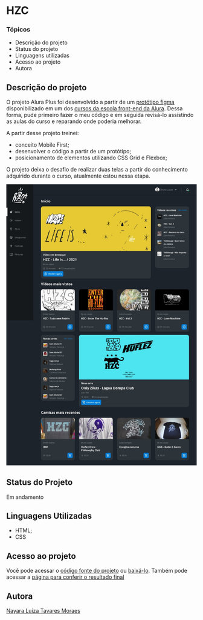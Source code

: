 # HZC

### Tópicos

* Descrição do projeto
* Status do projeto
* Linguagens utilizadas 
* Acesso ao projeto
* Autora

## Descrição do projeto
O projeto Alura Plus foi desenvolvido a partir de um [protótipo figma](https://www.figma.com/file/ibWktwVpnog76rMYOdVhks/Dispondo-elementos-com-flexbox-e-grid?node-id=72%3A4665) disponibilizado em um dos [cursos da escola front-end da Alura](https://www.alura.com.br/escola-front-end). 
Dessa forma, pude primeiro fazer o meu código e em seguida revisá-lo assistindo as aulas do curso e reparando onde poderia melhorar.

A partir desse projeto treinei: 
* conceito Mobile First;
* desenvolver o código a partir de um protótipo;
* posicionamento de elementos utilizando CSS Grid e Flexbox;

O projeto deixa o desafio de realizar duas telas a partir do conhecimento adquirido durante o curso, atualmente estou nessa etapa.

![imagem](./assets/images/desktop_layout.jpeg)

## Status do Projeto
Em andamento

## Linguagens Utilizadas
* HTML;
* CSS

## Acesso ao projeto
Você pode acessar o [código fonte do projeto](https://github.com/nalutm/hzc-skate-community) ou [baixá-lo](https://github.com/nalutm/hzc-skate-community/archive/refs/heads/main.zip). Também pode acessar a [página para conferir o resultado final](https://hzc-skate-community.vercel.app/)

## Autora
[Nayara Luiza Tavares Moraes](https://github.com/nalutm)







